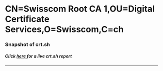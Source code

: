 # CN=Swisscom Root CA 1,OU=Digital Certificate Services,O=Swisscom,C=ch
### Snapshot of crt.sh
##### Click [here](https://crt.sh/?q=Serial_008EDC02921C3C0DDC7D2A5031FE34A274) for a live crt.sh report

---
